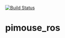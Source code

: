 [![Build Status](https://travis-ci.org/kowackie/pimouse_ros.svg?branch=main)](https://travis-ci.org/kowackie/pimouse_ros)
# pimouse_ros
